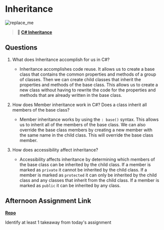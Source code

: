 # Inheritance

![replace_me](https://codeworks.blob.core.windows.net/public/assets/img/illustrations/placeholder.svg)

> **📖 [C# Inheritance](https://codeworksacademy.com/fs-student-guide/resources/wk10/04-Inheritance)**

## Questions

1. What does Inheritance accomplish for us in C#?
    - Inheritance accomplishes code reuse. It allows us to create a base class that contains the common properties and methods of a group of classes. Then we can create child classes that inherit the properties and methods of the base class. This allows us to create a new class without having to rewrite the code for the properties and methods that are already written in the base class.

2. How does Member inheritance work in C#? Does a class inherit all members of the base class?
    - Member inheritance works by using the `: base()` syntax. This allows us to inherit all of the members of the base class. We can also override the base class members by creating a new member with the same name in the child class. This will override the base class member.

3. How does accessibility affect inheritance?
    - Accessibility affects inheritance by determining which members of the base class can be inherited by the child class. If a member is marked as `private` it cannot be inherited by the child class. If a member is marked as `protected` it can only be inherited by the child class and any classes that inherit from the child class. If a member is marked as `public` it can be inherited by any class.

## Afternoon Assignment Link

**[Repo](https://github.com/HardlySalty/<ASSIGNMENT_REPO>)**

Identify at least 1 takeaway from today's assignment
